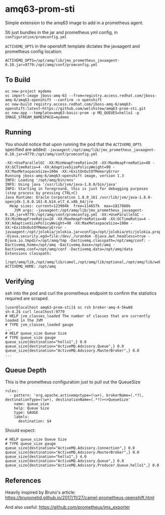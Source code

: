 # amq63-prom-sti

Simple extension to the amq63 image to add in a prometheus agent.

Sti just bundles in the jar and prometheus yml config, in `configuration/promconfig.yml`

`ACTIVEMQ_OPTS` in the openshift template dictates the javaagent and prometheus config location:

`ACTIVEMQ_OPTS=/opt/amq/lib/jmx_prometheus_javaagent-0.10.jar=9779:/opt/amq/conf/promconfig.yml`

## To Build

```
oc new-project mydemo
oc import-image jboss-amq-63 --from=registry.access.redhat.com/jboss-amq-6/amq63-openshift --confirm -n openshift
oc new-build registry.access.redhat.com/jboss-amq-6/amq63-openshift:latest~https://github.com/welshstew/amq63-prom-sti.git
oc new-app --template=amq63-basic-prom -p MQ_QUEUES=hello1 -p IMAGE_STREAM_NAMESPACE=mydemo
```


## Running

You should notice that upon running the pod that the `ACTIVEMQ_OPTS` specified are added: `-javaagent:/opt/amq/lib/jmx_prometheus_javaagent-0.10.jar=9779:/opt/amq/conf/promconfig.yml`

```
-XX:+UseParallelGC -XX:MinHeapFreeRatio=20 -XX:MaxHeapFreeRatio=40 -XX:GCTimeRatio=4 -XX:AdaptiveSizePolicyWeight=90 -XX:MaxMetaspaceSize=100m -XX:+ExitOnOutOfMemoryError
Running jboss-amq-6/amq63-openshift image, version 1.3
INFO: Loading '/opt/amq/bin/env'
INFO: Using java '/usr/lib/jvm/java-1.8.0/bin/java'
INFO: Starting in foreground, this is just for debugging purposes (stop process by pressing CTRL+C)
Java Runtime: Oracle Corporation 1.8.0_161 /usr/lib/jvm/java-1.8.0-openjdk-1.8.0.161-0.b14.el7_4.x86_64/jre
  Heap sizes: current=123904k  free=114657k  max=1817088k
    JVM args: -javaagent:/opt/amq/lib/jmx_prometheus_javaagent-0.10.jar=9779:/opt/amq/conf/promconfig.yml -XX:+UseParallelGC -XX:MinHeapFreeRatio=20 -XX:MaxHeapFreeRatio=40 -XX:GCTimeRatio=4 -XX:AdaptiveSizePolicyWeight=90 -XX:MaxMetaspaceSize=100m -XX:+ExitOnOutOfMemoryError -javaagent:/opt/jolokia/jolokia.jar=config=/opt/jolokia/etc/jolokia.properties -Djava.security.egd=file:/dev/./urandom -Djava.awt.headless=true -Djava.io.tmpdir=/opt/amq/tmp -Dactivemq.classpath=/opt/amq/conf: -Dactivemq.home=/opt/amq -Dactivemq.base=/opt/amq -Dactivemq.conf=/opt/amq/conf -Dactivemq.data=/opt/amq/data
Extensions classpath:
  [/opt/amq/lib,/opt/amq/lib/camel,/opt/amq/lib/optional,/opt/amq/lib/web,/opt/amq/lib/extra]
ACTIVEMQ_HOME: /opt/amq
```

## Verifying

ssh into the pod and curl the prometheus endpoint to confirm the statistics required are scraped.

```
[user@localhost amq63-prom-sti]$ oc rsh broker-amq-4-5kw68
sh-4.2$ curl localhost:9779
# HELP jvm_classes_loaded The number of classes that are currently loaded in the JVM
# TYPE jvm_classes_loaded gauge
...
# HELP queue_size Queue Size
# TYPE queue_size gauge
queue_size{destination="hello1",} 0.0
queue_size{destination="ActiveMQ.Advisory.Queue",} 0.0
queue_size{destination="ActiveMQ.Advisory.MasterBroker",} 0.0
...

```

## Queue Depth

This is the prometheus configuration just to pull out the QueueSize

```
rules:
  - pattern: 'org.apache.activemq<type=(\w+), brokerName=(.*?), destinationType=(\w+), destinationName=(.*?)><>QueueSize'
    name: queue_size
    help: Queue Size
    type: GAUGE
    labels:
      destination: $4
```


Should expect:

```
# HELP queue_size Queue Size
# TYPE queue_size gauge
queue_size{destination="ActiveMQ.Advisory.Connection",} 0.0
queue_size{destination="ActiveMQ.Advisory.MasterBroker",} 0.0
queue_size{destination="hello1",} 4.0
queue_size{destination="ActiveMQ.Advisory.Queue",} 0.0
queue_size{destination="ActiveMQ.Advisory.Producer.Queue.hello1",} 0.0
```


## References

Heavily inspired by Bruno's article:
https://brunonetid.github.io/2017/11/27/camel-prometheus-openshift.html

And also useful:
https://github.com/prometheus/jmx_exporter